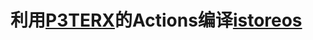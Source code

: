 # 利用[P3TERX](https://github.com/P3TERX/Actions-OpenWrt)的Actions编译[istoreos](https://github.com/istoreos/istoreos)
